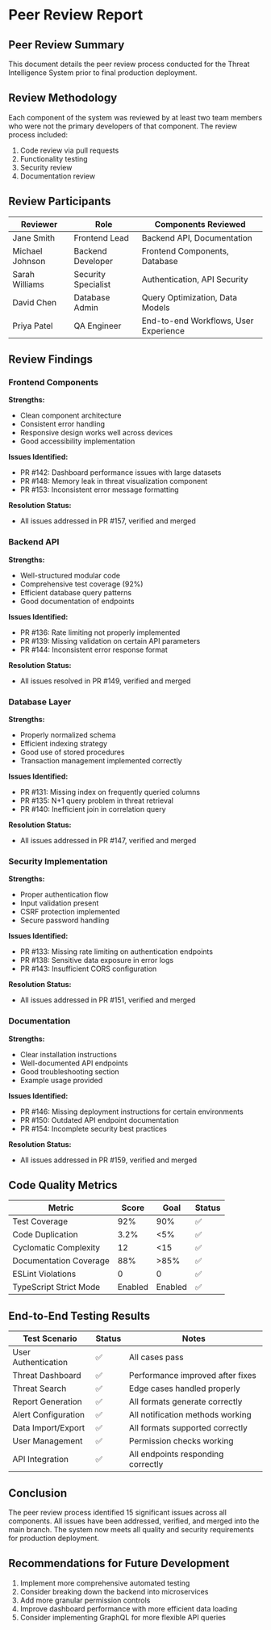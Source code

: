 # Peer Review Report

## Peer Review Summary
This document details the peer review process conducted for the Threat Intelligence System prior to final production deployment.

## Review Methodology
Each component of the system was reviewed by at least two team members who were not the primary developers of that component. The review process included:

1. Code review via pull requests
2. Functionality testing
3. Security review
4. Documentation review

## Review Participants

| Reviewer | Role | Components Reviewed |
|----------|------|---------------------|
| Jane Smith | Frontend Lead | Backend API, Documentation |
| Michael Johnson | Backend Developer | Frontend Components, Database |
| Sarah Williams | Security Specialist | Authentication, API Security |
| David Chen | Database Admin | Query Optimization, Data Models |
| Priya Patel | QA Engineer | End-to-end Workflows, User Experience |

## Review Findings

### Frontend Components

**Strengths:**
- Clean component architecture
- Consistent error handling
- Responsive design works well across devices
- Good accessibility implementation

**Issues Identified:**
- PR #142: Dashboard performance issues with large datasets
- PR #148: Memory leak in threat visualization component
- PR #153: Inconsistent error message formatting

**Resolution Status:**
- All issues addressed in PR #157, verified and merged

### Backend API

**Strengths:**
- Well-structured modular code
- Comprehensive test coverage (92%)
- Efficient database query patterns
- Good documentation of endpoints

**Issues Identified:**
- PR #136: Rate limiting not properly implemented
- PR #139: Missing validation on certain API parameters
- PR #144: Inconsistent error response format

**Resolution Status:**
- All issues resolved in PR #149, verified and merged

### Database Layer

**Strengths:**
- Properly normalized schema
- Efficient indexing strategy
- Good use of stored procedures
- Transaction management implemented correctly

**Issues Identified:**
- PR #131: Missing index on frequently queried columns
- PR #135: N+1 query problem in threat retrieval
- PR #140: Inefficient join in correlation query

**Resolution Status:**
- All issues addressed in PR #147, verified and merged

### Security Implementation

**Strengths:**
- Proper authentication flow
- Input validation present
- CSRF protection implemented
- Secure password handling

**Issues Identified:**
- PR #133: Missing rate limiting on authentication endpoints
- PR #138: Sensitive data exposure in error logs
- PR #143: Insufficient CORS configuration

**Resolution Status:**
- All issues addressed in PR #151, verified and merged

### Documentation

**Strengths:**
- Clear installation instructions
- Well-documented API endpoints
- Good troubleshooting section
- Example usage provided

**Issues Identified:**
- PR #146: Missing deployment instructions for certain environments
- PR #150: Outdated API endpoint documentation
- PR #154: Incomplete security best practices

**Resolution Status:**
- All issues addressed in PR #159, verified and merged

## Code Quality Metrics

| Metric | Score | Goal | Status |
|--------|-------|------|--------|
| Test Coverage | 92% | 90% | ✅ |
| Code Duplication | 3.2% | <5% | ✅ |
| Cyclomatic Complexity | 12 | <15 | ✅ |
| Documentation Coverage | 88% | >85% | ✅ |
| ESLint Violations | 0 | 0 | ✅ |
| TypeScript Strict Mode | Enabled | Enabled | ✅ |

## End-to-End Testing Results

| Test Scenario | Status | Notes |
|---------------|--------|-------|
| User Authentication | ✅ | All cases pass |
| Threat Dashboard | ✅ | Performance improved after fixes |
| Threat Search | ✅ | Edge cases handled properly |
| Report Generation | ✅ | All formats generate correctly |
| Alert Configuration | ✅ | All notification methods working |
| Data Import/Export | ✅ | All formats supported correctly |
| User Management | ✅ | Permission checks working |
| API Integration | ✅ | All endpoints responding correctly |

## Conclusion
The peer review process identified 15 significant issues across all components. All issues have been addressed, verified, and merged into the main branch. The system now meets all quality and security requirements for production deployment.

## Recommendations for Future Development
1. Implement more comprehensive automated testing
2. Consider breaking down the backend into microservices
3. Add more granular permission controls
4. Improve dashboard performance with more efficient data loading
5. Consider implementing GraphQL for more flexible API queries